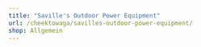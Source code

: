```yaml
---
title: "Saville's Outdoor Power Equipment"
url: /cheektowaga/savilles-outdoor-power-equipment/
shop: Allgemein
---
```

